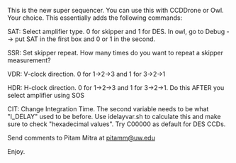 This is the new super sequencer. You can use this with CCDDrone or Owl. Your choice. This essentially adds the following commands:


SAT: Select amplifier type. 0 for skipper and 1 for DES. In owl, go to Debug --> put SAT in the first box and 0 or 1 in the second.

SSR: Set skipper repeat. How many times do you want to repeat a skipper measurement?

VDR: V-clock direction. 0 for 1->2->3 and 1 for 3->2->1

HDR: H-clock direction. 0 for 1->2->3 and 1 for 3->2->1. Do this AFTER you select amplifier using SOS

CIT: Change Integration Time. The second variable needs to be what "I_DELAY" used to be before. Use idelayvar.sh to calculate this and make sure to check "hexadecimal values". Try C00000 as default for DES CCDs.


Send comments to Pitam Mitra at pitamm@uw.edu

Enjoy.